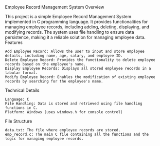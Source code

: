Employee Record Management System
Overview

This project is a simple Employee Record Management System implemented in C programming language. It provides functionalities for managing employee records, including adding, deleting, displaying, and modifying records. The system uses file handling to ensure data persistence, making it a reliable solution for managing employee data.
Features

    Add Employee Record: Allows the user to input and store employee details, including name, age, salary, and employee ID.
    Delete Employee Record: Provides the functionality to delete employee records based on the employee's name.
    Display Employee Records: Displays all stored employee records in a tabular format.
    Modify Employee Record: Enables the modification of existing employee records by searching for the employee's name.

Technical Details

    Language: C
    File Handling: Data is stored and retrieved using file handling functions in C.
    Platform: Windows (uses windows.h for console control)

File Structure

    data.txt: The file where employee records are stored.
    emp_record.c: The main C file containing all the functions and the logic for managing employee records.